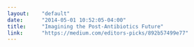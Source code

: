 ```yaml
---
layout:    "default"
date:      "2014-05-01 10:52:05-04:00"
title:     "Imagining the Post-Antibiotics Future"
link:      "https://medium.com/editors-picks/892b57499e77"
---
```

